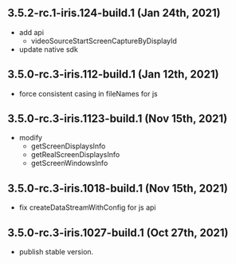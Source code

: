 ## 3.5.2-rc.1-iris.124-build.1 (Jan 24th, 2021)
- add api
  - videoSourceStartScreenCaptureByDisplayId
- update native sdk

## 3.5.0-rc.3-iris.112-build.1 (Jan 12th, 2021)
- force consistent casing in fileNames for js

## 3.5.0-rc.3-iris.1123-build.1 (Nov 15th, 2021)
- modify
  - getScreenDisplaysInfo
  - getRealScreenDisplaysInfo
  - getScreenWindowsInfo

## 3.5.0-rc.3-iris.1018-build.1 (Nov 15th, 2021)

- fix createDataStreamWithConfig for js api

## 3.5.0-rc.3-iris.1027-build.1 (Oct 27th, 2021)

- publish stable version.
